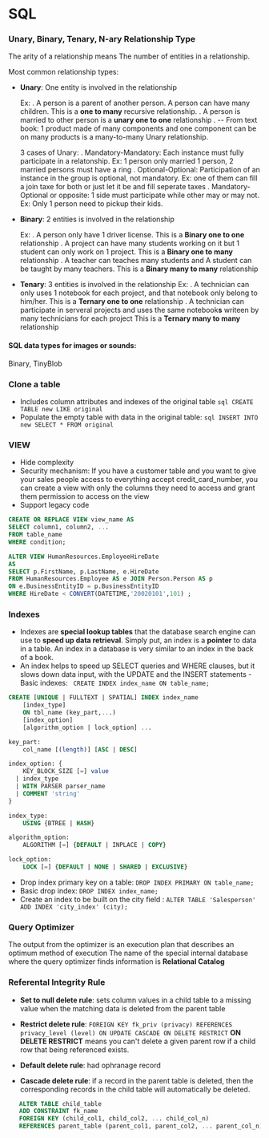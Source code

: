# SQL

### Unary, Binary, Tenary, N-ary Relationship Type

The arity of a relationship means The number of entities in a relationship.

Most common relationship types:

- **Unary**: One entity is involved in the relationship

	Ex: 
	. A person is a parent of another person. A person can have many children. This is a **one to many** recursive relationship. 
	. A person is married to other person is a **unary one to one** relationship
	. -- From text book: 1 product made of many components and one component can be on many products is a many-to-many Unary relationship.

	3 cases of Unary: 
	. Mandatory-Mandatory: Each instance must fully participate in a relatonship. Ex: 1 person only married 1 person, 2 married persons must have a ring
	. Optional-Optional: Participation of an instance in the group is optional, not mandatory. Ex: one of them can fill a join taxe for both or just let it be and fill seperate taxes
	. Mandatory-Optional or opposite: 1 side must participate while other may or may not. Ex: Only 1 person need to pickup their kids.

- **Binary**: 2 entities is involved in the relationship

	Ex:
	. A person only have 1 driver license. This is a **Binary one to one** relationship 
	. A project can have many students working on it but 1 student can only work on 1 project. This is a **Binary one to many** relationship 
	. A teacher can teaches many students and A student can be taught by many teachers. This is a **Binary many to many** relationship 

- **Tenary**: 3 entities is involved in the relationship
	Ex:
	. A technician can only uses 1 notebook for each project, and that notebook only belong to him/her. This is a **Ternary one to one** relationship 
	. A technician can participate in serveral projects and uses the same notebook**s** writeen by many technicians for each project This is a **Ternary many to many** relationship 


#### SQL data types for images or sounds:
Binary, TinyBlob

### Clone a table
- Includes column attributes and indexes of the original table
```sql CREATE TABLE new LIKE original ```
- Populate the empty table with data in the original table:
```sql INSERT INTO new SELECT * FROM original ```

### VIEW
- Hide complexity
- Security mechanism: If you have a customer table and you want to give your sales people access to everything accept credit_card_number, you can create a view with only the columns they need to access and grant them permission to access on the view
- Support legacy code 

```sql
CREATE OR REPLACE VIEW view_name AS
SELECT column1, column2, ...
FROM table_name
WHERE condition;
```

```sql
ALTER VIEW HumanResources.EmployeeHireDate  
AS  
SELECT p.FirstName, p.LastName, e.HireDate  
FROM HumanResources.Employee AS e JOIN Person.Person AS p  
ON e.BusinessEntityID = p.BusinessEntityID  
WHERE HireDate < CONVERT(DATETIME,'20020101',101) ; 
```

### Indexes
- Indexes are **special lookup tables** that the database search engine can use to **speed up data retrieval**. Simply put, an index is a **pointer** to data in a table. An index in a database is very similar to an index in the back of a book.
- An index helps to speed up SELECT queries and WHERE clauses, but it slows down data input, with the UPDATE and the INSERT statements
-Basic indexes: ``` CREATE INDEX index_name ON table_name;```
```sql
CREATE [UNIQUE | FULLTEXT | SPATIAL] INDEX index_name
    [index_type]
    ON tbl_name (key_part,...)
    [index_option]
    [algorithm_option | lock_option] ...

key_part:
    col_name [(length)] [ASC | DESC]

index_option: {
    KEY_BLOCK_SIZE [=] value
  | index_type
  | WITH PARSER parser_name
  | COMMENT 'string'
}

index_type:
    USING {BTREE | HASH}

algorithm_option:
    ALGORITHM [=] {DEFAULT | INPLACE | COPY}

lock_option:
    LOCK [=] {DEFAULT | NONE | SHARED | EXCLUSIVE}
```

  - Drop index primary key on a table: ``` DROP INDEX PRIMARY ON table_name; ```
  - Basic drop index: ``` DROP INDEX index_name; ```
  - Create an index to be built on the city field :
``` ALTER TABLE 'Salesperson' ADD INDEX 'city_index' (city); ```

### Query Optimizer
The output from the optimizer is an execution plan that describes an optimum method of execution
The name of the special internal database where the query optimizer finds information is **Relational Catalog**

### Referental Integrity Rule
- **Set to null delete rule**:
	sets column values in a child table to a missing value when the matching data is deleted from the parent table
- **Restrict delete rule**:
	``` FOREIGN KEY fk_priv (privacy) REFERENCES privacy_level (level) ON UPDATE CASCADE ON DELETE RESTRICT ```
	**ON DELETE RESTRICT** means you can't delete a given parent row if a child row that being referenced exists.

- **Default delete rule**: had ophranage record
- **Cascade delete rule**: if a record in the parent table is deleted, then the corresponding records in the child table will automatically be deleted. 
``` sql
   ALTER TABLE child_table
   ADD CONSTRAINT fk_name
   FOREIGN KEY (child_col1, child_col2, ... child_col_n)
   REFERENCES parent_table (parent_col1, parent_col2, ... parent_col_n)ON DELETE CASCADE;
```